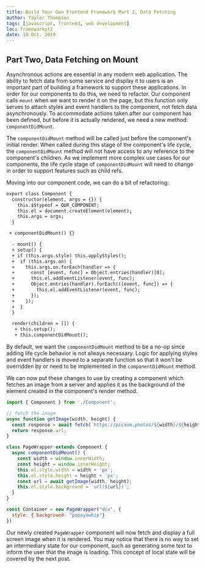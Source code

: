 ```yaml
---
title: Build Your Own Frontend Framework Part 2, Data Fetching
author: Taylor Thompson
tags: [javascript, frontend, web development]
loc: frameworkpt2
date: 10 Oct. 2019
---
```


## Part Two, Data Fetching on Mount

Asynchronous actions are essential in any modern web application. The ability to fetch data from some service and display it to users is an important part of building a framework to support these applications. In order for our components to do this, we need to refactor. Our component calls `mount` when we want to render it on the page, but this function only serves to attach styles and event handlers to the component, not fetch data asynchronously. To accommodate actions taken after our component has been defined, but before it is actually rendered, we need a new method: `componentDidMount`.

The `componentDidMount` method will be called just before the component's initial render. When called during this stage of the component's life cycle, the `componentDidMount` method will not have access to any reference to the component's children. As we implement more complex use cases for our components, the life cycle stage of `componentDidMount` will need to change in order to support features such as child refs.

Moving into our component code, we can do a bit of refactoring:

```diff
export class Component {
  constructor(element, args = {}) {
    this.$$typeof = OUR_COMPONENT;
    this.el = document.createElement(element);
    this.args = args;
  }

 + componentDidMount() {}

  - mount() {
  + setup() {
  + if (this.args.style) this.applyStyles();
  +  if (this.args.on) {
  +    this.args.on.forEach(handler => {
  +      const [event, func] = Object.entries(handler)[0];
  +      this.el.addEventListener(event, func);
  +      Object.entries(handler).forEach(([event, func]) => {
  +        this.el.addEventListener(event, func);
  +      });
  +    });
  +  }
  }

  render(children = []) {
   + this.setup();
   + this.componentDidMount();
```

By default, we want the `componentDidMount` method to be a no-op since adding life cycle behavior is not always necessary. Logic for applying styles and event handlers is moved to a separate function so that it won't be overridden by or need to be implemented in the `componentDidMount` method.

We can now put these changes to use by creating a component which fetches an image from a server and applies it as the background of the element created in the component's render method.

```javascript
import { Component } from './Component';

// fetch the image
async function getImage(width, height) {
  const response = await fetch(`https://picsum.photos/${width}/${height}`);
  return response.url;
}

class PageWrapper extends Component {
  async componentDidMount() {
    const width = window.innerWidth;
    const height = window.innerHeight;
    this.el.style.width = width + 'px';
    this.el.style.height = height + 'px';
    const url = await getImage(width, height);
    this.el.style.background = `url(${url})`;
  }
}

const Container = new PageWrapper("div", {
  style: { background: "papayawhip"}
})
```

Our newly created `PageWrapper` component will now fetch and display a full screen image when it is rendered. You may notice that there is no way to set an intermediary state for our component, such as generating some text to inform the user that the image is loading. This concept of local state will be covered by the next post.
